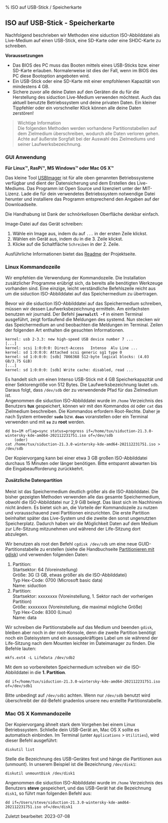 % ISO auf USB-Stick / Speicherkarte

## ISO auf USB-Stick - Speicherkarte

Nachfolgend beschrieben wir Methoden eine siduction ISO-Abbilddatei als Live-Medium auf einen USB-Stick, eine SD-Karte oder eine SHDC-Karte zu schreiben.

**Voraussetzungen**

+ Das BIOS des PC muss das Booten mittels eines USB-Sticks bzw. einer SD-Karte erlauben. Normalerweise ist dies der Fall, wenn im BIOS des PC diese Bootoption angeboten wird.
+ Ein USB-Stick oder eine SD-Karte mit einer empfohlenen Kapazität von mindestens 4 GB.
+ Sichere zuvor alle deine Daten auf den Geräten die du für die Herstellung des siduction Live-Medium verwenden möchtest. Auch das aktuell benutzte Betriebssystem und deine privaten Daten. Ein kleiner Tippfehler oder ein vorschneller Klick können alle deine Daten zerstören!

> Wichtige Information  
> Die folgenden Methoden werden vorhandene Partitionstabellen auf dem Zielmedium überschreiben, wodurch alle Daten verloren gehen. Achte auf äußerste Sorgfalt bei der Auswahl des Zielmediums und seiner Laufwerksbezeichnung.

### GUI Anwendung

**Für Linux&#8482;, RasPi&#8482;, MS Windows&#8482; oder Mac OS X&#8482;**

Das kleine Tool [USBImager](https://bztsrc.gitlab.io/usbimager/) ist für alle oben genannten Betriebssysteme verfügbar und dient der Datensicherung und dem Erstellen des Live-Mediums. Das Programm ist Open Source und lizenziert unter der MIT-Lizenz. Lade die für dein verwendetes Betriebssystem notwendige Datei herunter und installiere das Programm entsprechend den Angaben auf der Downloadseite.

Die Handhabung ist Dank der schnörkellosen Oberfläche denkbar einfach.

Image-Datei auf das Gerät schreiben:
1. Wähle ein Image aus, indem du auf `...` in der ersten Zeile klickst.
2. Wählen ein Gerät aus, indem du in die 3. Zeile klickst.
3. Klicke auf die Schaltfläche `Schreiben` in der 2. Zeile.

Ausführliche Informationen bietet das [Readme](https://gitlab.com/bztsrc/usbimager/-/blob/master/README.md) der Projektseite.

### Linux Kommandozeile

Wir empfehlen die Verwendung der Kommandozeile. Die Installation zusätzlicher Programme erübrigt sich, da bereits alle benötigten Werkzeuge vorhanden sind. Eine einzige, leicht verständliche Befehlszeile reicht aus um die siduction ISO-Abbilddatei auf das Speichermedium zu übertragen.

Bevor wir die siduction ISO-Abbilddatei auf das Speichermedium schreiben, müssen wir dessen Laufwerksbezeichnung ermitteln. Am einfachsten benutzen wir journald. Der Befehl **`journalctl -f`** in einem Terminal ausgeführt, zeigt fortlaufend die Meldungen des systemd. Nun stecken wir das Speichermedium an und beobachten die Meldungen im Terminal. Zeilen der folgenden Art enthalten die gesuchten Informationen.

~~~
kernel: usb 2-3.3: new high-speed USB device number 7 ...
[...]
kernel: scsi 1:0:0:0: Direct-Access   Intenso  Alu Line ...
kernel: sd 1:0:0:0: Attached scsi generic sg1 type 0
kernel: sd 1:0:0:0: [sdb] 7866368 512-byte logical blocks: (4.03 GB/3.75 GiB)
[...]
kernel: sd 1:0:0:0: [sdb] Write cache: disabled, read ...
~~~

Es handelt sich um einen Intenso USB-Stick mit 4 GB Speicherkapazität und einer Sektorengröße von 512 Bytes. Die Laufwerksbezeichnung lautet `sdb`. Daraus folgt, dass `/dev/sdb` der zu verwendende Pfad für das Zielmedium ist.  
Angenommen die siduction ISO-Abbilddatei wurde im `/home` Verzeichnis des Benutzers **tux** gespeichert, können wir mit den Kommandos `dd` oder `cat` das Zielmedium beschreiben. Die Kommandos erfordern Root-Rechte. Daher je nach System entweder **`sudo`** bzw. **`doas`** voranstellen oder ein Terminal verwenden und mit **`su`** zu **root** werden.

~~~
dd bs=1M oflag=sync status=progress if=/home/tux/siduction-21.3.0-wintersky-kde-amd64-202112231751.iso of=/dev/sdb
    (oder)
cat /home/tux/siduction-21.3.0-wintersky-kde-amd64-202112231751.iso > /dev/sdb
~~~

Der Kopiervorgang kann bei einer etwa 3 GB großen ISO-Abbilddatei durchaus 15 Minuten oder länger benötigen. Bitte entspannt abwarten bis die Eingabeaufforderung zurückkehrt.

#### Zusätzliche Datenpartition

Meist ist das Speichermedium deutlich größer als die ISO-Abbilddatei. Die bisher gezeigten Methoden verwenden alle das gesamte Speichermedium, obwohl die ISO-Abbilddatei nur 2,9 GiB belegt. Das lässt sich im Nachhinein nicht ändern. Es bietet sich an, die Vorteile der Kommandozeile zu nutzen und vorausschauend zwei Partitionen einzurichten. Die erste Partition beinhaltet später das Live-System und die zweite den sonst ungenutzten Speicherplatz. Dadurch haben wir die Möglichkeit Daten auf dem Medium zur Life-Sitzung mitzunehmen und während der Life-Sitzung dort abzulegen.

Wir benutzen als root den Befehl `cgdisk /dev/sdb` um eine neue GUID-Partitionstabelle zu erstellen (siehe die Handbuchseite [Partitionieren mit gdisk](0313-part-gdisk_de.md#partitionieren-mit-gdisk)) und verwenden folgenden Daten:

1. Partition:  
   Startsektor: 64 (Voreinstellung)  
   Größe: 3G (3 GB, etwas größer als die ISO-Abbilddatei)  
   Typ Hex-Code: 0700 (Microsoft basic data)  
   Name: siduction  
2. Partition:  
   Startsektor: xxxxxxxx (Voreinstellung, 1. Sektor nach der vorherigen Partition)  
   Größe: xxxxxxxx (Voreinstellung, die maximal mögliche Größe)  
   Typ Hex-Code: 8300 (Linux)  
   Name: data

Wir schreiben die Partitionstabelle auf das Medium und beenden `gdisk`, bleiben aber noch in der root-Konsole, denn die zweite Partition benötigt noch ein Dateisystem und ein aussagekräftiges Label um sie während der Life-Sitzung nach dem Mounten leichter im Dateimanager zu finden. Die Befehle lauten:

~~~
mkfs.ext4 -L LifeData /dev/sdb2
~~~

Mit dem so vorbereiteten Speichermedium schreiben wir die ISO-Abbilddatei in die **1. Partition**. 

~~~
dd if=/home/tux/siduction-21.3.0-wintersky-kde-amd64-202112231751.iso of=/dev/sdb1
~~~

Bitte unbedingt auf `/dev/sdb1` achten. Wenn nur `/dev/sdb` benutzt wird überschreibt der dd-Befehl gnadenlos unsere neu erstellte Partitionstabelle.

### Mac OS X Kommandozeile

Der Kopiervorgang ähnelt stark dem Vorgehen bei einem Linux Betriebssystem. Schließe dein USB-Gerät an, Mac OS X sollte es automatisch einbinden. Im Terminal (unter `Applications` \> `Utilities`), wird dieser Befehl ausgeführt:

~~~
diskutil list
~~~

Stelle die Bezeichnung des USB-Gerätes fest und hänge die Partitionen aus (unmount). In unserem Beispiel ist die Bezeichnung `/dev/disk1`:

~~~
diskutil unmountDisk /dev/disk1
~~~

Angenommen die siduction ISO-Abbilddatei wurde im `/home` Verzeichnis des Benutzers **steve** gespeichert, und das USB-Gerät hat die Bezeichnung `disk1`, so führt man folgenden Befehl aus:

~~~
dd if=/Users/steve/siduction-21.3.0-wintersky-kde-amd64-202112231751.iso of=/dev/disk1
~~~

<div id="rev">Zuletzt bearbeitet: 2023-07-08</div>
